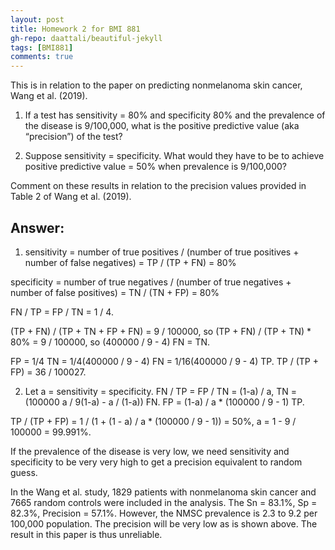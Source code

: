 ```yaml
---
layout: post
title: Homework 2 for BMI 881
gh-repo: daattali/beautiful-jekyll
tags: [BMI881]
comments: true
---
```


This is in relation to the paper on predicting nonmelanoma skin cancer, Wang et al. (2019).

1. If a test has sensitivity = 80% and specificity 80% and the prevalence of the disease is 9/100,000, what is the positive predictive value (aka “precision”) of the test?

2. Suppose sensitivity = specificity. What would they have to be to achieve positive predictive value = 50% when prevalence is 9/100,000?

Comment on these results in relation to the precision values provided in Table 2 of Wang et al. (2019).

## Answer:

1. sensitivity =  number of true positives / (number of true positives + number of false negatives) = TP / (TP + FN) = 80%

specificity = number of true negatives / (number of true negatives + number of false positives) = TN / (TN + FP) = 80%

FN / TP = FP / TN = 1 / 4.

(TP + FN) / (TP + TN + FP + FN) = 9 / 100000, so (TP + FN) / (TP + TN) * 80% = 9 / 100000, so (400000 / 9 - 4) FN = TN.

FP = 1/4 TN = 1/4(400000 / 9 - 4) FN = 1/16(400000 / 9 - 4) TP. TP / (TP + FP) = 36 / 100027.

2. Let a = sensitivity = specificity. FN / TP = FP / TN = (1-a) / a, TN = (100000 a / 9(1-a) - a / (1-a)) FN. FP = (1-a) / a * (100000 / 9 - 1) TP.

TP / (TP + FP) = 1 / (1 + (1 - a) / a * (100000 / 9 - 1)) = 50%, a = 1 - 9 / 100000 = 99.991%.

If the prevalence of the disease is very low, we need sensitivity and specificity to be very very high to get a precision equivalent to random guess.

In the Wang et al. study, 1829 patients with nonmelanoma skin cancer and 7665 random controls were included in the analysis. The Sn = 83.1%, Sp = 82.3%, Precision = 57.1%. However, the NMSC prevalence is 2.3 to 9.2 per 100,000 population. The precision will be very low as is shown above. The result in this paper is thus unreliable.
 	
